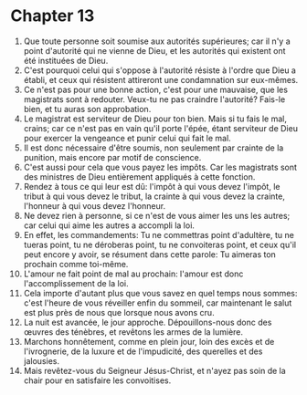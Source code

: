 # Chapter 13

1. Que toute personne soit soumise aux autorités supérieures; car il n'y a point d'autorité qui ne vienne de Dieu, et les autorités qui existent ont été instituées de Dieu.
2. C'est pourquoi celui qui s'oppose à l'autorité résiste à l'ordre que Dieu a établi, et ceux qui résistent attireront une condamnation sur eux-mêmes.
3. Ce n'est pas pour une bonne action, c'est pour une mauvaise, que les magistrats sont à redouter. Veux-tu ne pas craindre l'autorité? Fais-le bien, et tu auras son approbation.
4. Le magistrat est serviteur de Dieu pour ton bien. Mais si tu fais le mal, crains; car ce n'est pas en vain qu'il porte l'épée, étant serviteur de Dieu pour exercer la vengeance et punir celui qui fait le mal.
5. Il est donc nécessaire d'être soumis, non seulement par crainte de la punition, mais encore par motif de conscience.
6. C'est aussi pour cela que vous payez les impôts. Car les magistrats sont des ministres de Dieu entièrement appliqués à cette fonction.
7. Rendez à tous ce qui leur est dû: l'impôt à qui vous devez l'impôt, le tribut à qui vous devez le tribut, la crainte à qui vous devez la crainte, l'honneur à qui vous devez l'honneur.
8. Ne devez rien à personne, si ce n'est de vous aimer les uns les autres; car celui qui aime les autres a accompli la loi.
9. En effet, les commandements: Tu ne commettras point d'adultère, tu ne tueras point, tu ne déroberas point, tu ne convoiteras point, et ceux qu'il peut encore y avoir, se résument dans cette parole: Tu aimeras ton prochain comme toi-même.
10. L'amour ne fait point de mal au prochain: l'amour est donc l'accomplissement de la loi.
11. Cela importe d'autant plus que vous savez en quel temps nous sommes: c'est l'heure de vous réveiller enfin du sommeil, car maintenant le salut est plus près de nous que lorsque nous avons cru.
12. La nuit est avancée, le jour approche. Dépouillons-nous donc des œuvres des ténèbres, et revêtons les armes de la lumière.
13. Marchons honnêtement, comme en plein jour, loin des excès et de l'ivrognerie, de la luxure et de l'impudicité, des querelles et des jalousies.
14. Mais revêtez-vous du Seigneur Jésus-Christ, et n'ayez pas soin de la chair pour en satisfaire les convoitises.


